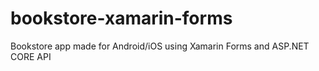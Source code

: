 # bookstore-xamarin-forms
Bookstore app made for Android/iOS using Xamarin Forms and ASP.NET CORE API

